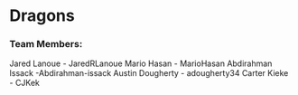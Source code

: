 # Dragons

### Team Members:
Jared Lanoue - JaredRLanoue
Mario Hasan - MarioHasan
Abdirahman Issack -Abdirahman-issack
Austin Dougherty - adougherty34
Carter Kieke - CJKek

